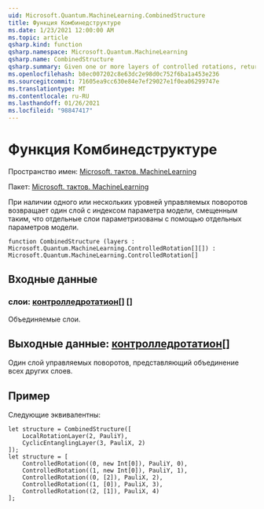 ```yaml
---
uid: Microsoft.Quantum.MachineLearning.CombinedStructure
title: Функция Комбинедструктуре
ms.date: 1/23/2021 12:00:00 AM
ms.topic: article
qsharp.kind: function
qsharp.namespace: Microsoft.Quantum.MachineLearning
qsharp.name: CombinedStructure
qsharp.summary: Given one or more layers of controlled rotations, returns a single layer with model parameter index shifted such that distinct layers are parameterized by distinct model parameters.
ms.openlocfilehash: b8ec007202c8e63dc2e98d0c752f6ba1a453e236
ms.sourcegitcommit: 71605ea9cc630e84e7ef29027e1f0ea06299747e
ms.translationtype: MT
ms.contentlocale: ru-RU
ms.lasthandoff: 01/26/2021
ms.locfileid: "98847417"
---
```

# <a name="combinedstructure-function"></a>Функция Комбинедструктуре

Пространство имен: [Microsoft. тактов. MachineLearning](xref:Microsoft.Quantum.MachineLearning)

Пакет: [Microsoft. тактов. MachineLearning](https://nuget.org/packages/Microsoft.Quantum.MachineLearning)


При наличии одного или нескольких уровней управляемых поворотов возвращает один слой с индексом параметра модели, смещенным таким, что отдельные слои параметризованы с помощью отдельных параметров модели.

```qsharp
function CombinedStructure (layers : Microsoft.Quantum.MachineLearning.ControlledRotation[][]) : Microsoft.Quantum.MachineLearning.ControlledRotation[]
```


## <a name="input"></a>Входные данные

### <a name="layers--controlledrotation"></a>слои: [контролледротатион](xref:Microsoft.Quantum.MachineLearning.ControlledRotation)[] []

Объединяемые слои.



## <a name="output--controlledrotation"></a>Выходные данные: [контролледротатион](xref:Microsoft.Quantum.MachineLearning.ControlledRotation)[]

Один слой управляемых поворотов, представляющий объединение всех других слоев.

## <a name="example"></a>Пример

Следующие эквивалентны:

```qsharp
let structure = CombinedStructure([
    LocalRotationLayer(2, PauliY),
    CyclicEntanglingLayer(3, PauliX, 2)
]);
let structure = [
    ControlledRotation((0, new Int[0]), PauliY, 0),
    ControlledRotation((1, new Int[0]), PauliY, 1),
    ControlledRotation((0, [2]), PauliX, 2),
    ControlledRotation((1, [0]), PauliX, 3),
    ControlledRotation((2, [1]), PauliX, 4)
];
```